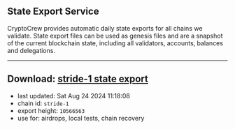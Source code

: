## State Export Service
CryptoCrew provides automatic daily state exports for all chains we validate. State export files can be used as genesis files and are a snapshot of the current blockchain state, including all validators, accounts, balances and delegations.

---
**Download: [stride-1 state export](https://dl-eu2.ccvalidators.com/SERVICE/stride/stride-1_export_10566563.json)**
---

- last updated: Sat Aug 24 2024 11:18:08
- chain id: `stride-1`
- export height: `10566563`
- use for: airdrops, local tests, chain recovery

